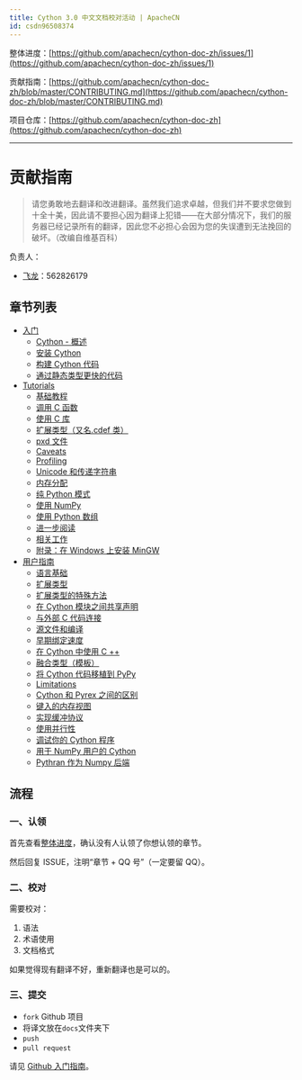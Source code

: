 ```yaml
---
title: Cython 3.0 中文文档校对活动 | ApacheCN
id: csdn96508374
---
```


整体进度：[https://github.com/apachecn/cython-doc-zh/issues/1](https://github.com/apachecn/cython-doc-zh/issues/1)

贡献指南：[https://github.com/apachecn/cython-doc-zh/blob/master/CONTRIBUTING.md](https://github.com/apachecn/cython-doc-zh/blob/master/CONTRIBUTING.md)

项目仓库：[https://github.com/apachecn/cython-doc-zh](https://github.com/apachecn/cython-doc-zh)

* * *

# 贡献指南

> 请您勇敢地去翻译和改进翻译。虽然我们追求卓越，但我们并不要求您做到十全十美，因此请不要担心因为翻译上犯错——在大部分情况下，我们的服务器已经记录所有的翻译，因此您不必担心会因为您的失误遭到无法挽回的破坏。（改编自维基百科）

负责人：

*   [飞龙](https://github.com/wizardforcel)：562826179

## 章节列表

*   [入门](https://github.com/apachecn/cython-doc-zh/blob/master/docs/2.md)
    *   [Cython - 概述](https://github.com/apachecn/cython-doc-zh/blob/master/docs/3.md)
    *   [安装 Cython](https://github.com/apachecn/cython-doc-zh/blob/master/docs/4.md)
    *   [构建 Cython 代码](https://github.com/apachecn/cython-doc-zh/blob/master/docs/5.md)
    *   [通过静态类型更快的代码](https://github.com/apachecn/cython-doc-zh/blob/master/docs/6.md)
*   [Tutorials](https://github.com/apachecn/cython-doc-zh/blob/master/docs/7.md)
    *   [基础教程](https://github.com/apachecn/cython-doc-zh/blob/master/docs/8.md)
    *   [调用 C 函数](https://github.com/apachecn/cython-doc-zh/blob/master/docs/9.md)
    *   [使用 C 库](https://github.com/apachecn/cython-doc-zh/blob/master/docs/10.md)
    *   [扩展类型（又名.cdef 类）](https://github.com/apachecn/cython-doc-zh/blob/master/docs/11.md)
    *   [pxd 文件](https://github.com/apachecn/cython-doc-zh/blob/master/docs/12.md)
    *   [Caveats](https://github.com/apachecn/cython-doc-zh/blob/master/docs/13.md)
    *   [Profiling](https://github.com/apachecn/cython-doc-zh/blob/master/docs/14.md)
    *   [Unicode 和传递字符串](https://github.com/apachecn/cython-doc-zh/blob/master/docs/15.md)
    *   [内存分配](https://github.com/apachecn/cython-doc-zh/blob/master/docs/16.md)
    *   [纯 Python 模式](https://github.com/apachecn/cython-doc-zh/blob/master/docs/17.md)
    *   [使用 NumPy](https://github.com/apachecn/cython-doc-zh/blob/master/docs/18.md)
    *   [使用 Python 数组](https://github.com/apachecn/cython-doc-zh/blob/master/docs/19.md)
    *   [进一步阅读](https://github.com/apachecn/cython-doc-zh/blob/master/docs/20.md)
    *   [相关工作](https://github.com/apachecn/cython-doc-zh/blob/master/docs/21.md)
    *   [附录：在 Windows 上安装 MinGW](https://github.com/apachecn/cython-doc-zh/blob/master/docs/22.md)
*   [用户指南](https://github.com/apachecn/cython-doc-zh/blob/master/docs/23.md)
    *   [语言基础](https://github.com/apachecn/cython-doc-zh/blob/master/docs/24.md)
    *   [扩展类型](https://github.com/apachecn/cython-doc-zh/blob/master/docs/25.md)
    *   [扩展类型的特殊方法](https://github.com/apachecn/cython-doc-zh/blob/master/docs/26.md)
    *   [在 Cython 模块之间共享声明](https://github.com/apachecn/cython-doc-zh/blob/master/docs/27.md)
    *   [与外部 C 代码连接](https://github.com/apachecn/cython-doc-zh/blob/master/docs/28.md)
    *   [源文件和编译](https://github.com/apachecn/cython-doc-zh/blob/master/docs/29.md)
    *   [早期绑定速度](https://github.com/apachecn/cython-doc-zh/blob/master/docs/30.md)
    *   [在 Cython 中使用 C ++](https://github.com/apachecn/cython-doc-zh/blob/master/docs/31.md)
    *   [融合类型（模板）](https://github.com/apachecn/cython-doc-zh/blob/master/docs/32.md)
    *   [将 Cython 代码移植到 PyPy](https://github.com/apachecn/cython-doc-zh/blob/master/docs/33.md)
    *   [Limitations](https://github.com/apachecn/cython-doc-zh/blob/master/docs/34.md)
    *   [Cython 和 Pyrex 之间的区别](https://github.com/apachecn/cython-doc-zh/blob/master/docs/35.md)
    *   [键入的内存视图](https://github.com/apachecn/cython-doc-zh/blob/master/docs/36.md)
    *   [实现缓冲协议](https://github.com/apachecn/cython-doc-zh/blob/master/docs/37.md)
    *   [使用并行性](https://github.com/apachecn/cython-doc-zh/blob/master/docs/38.md)
    *   [调试你的 Cython 程序](https://github.com/apachecn/cython-doc-zh/blob/master/docs/39.md)
    *   [用于 NumPy 用户的 Cython](https://github.com/apachecn/cython-doc-zh/blob/master/docs/40.md)
    *   [Pythran 作为 Numpy 后端](https://github.com/apachecn/cython-doc-zh/blob/master/docs/41.md)

## 流程

### 一、认领

首先查看[整体进度](https://github.com/apachecn/cython-doc-zh/issues/1)，确认没有人认领了你想认领的章节。

然后回复 ISSUE，注明“章节 + QQ 号”（一定要留 QQ）。

### 二、校对

需要校对：

1.  语法
2.  术语使用
3.  文档格式

如果觉得现有翻译不好，重新翻译也是可以的。

### 三、提交

*   `fork` Github 项目
*   将译文放在`docs`文件夹下
*   `push`
*   `pull request`

请见 [Github 入门指南](https://github.com/apachecn/kaggle/blob/master/docs/GitHub)。